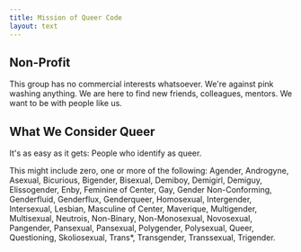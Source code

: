 ```yaml
---
title: Mission of Queer Code
layout: text
---
```


## Non-Profit

This group has no commercial interests whatsoever. We're against pink washing anything. We are here to find
new friends, colleagues, mentors. We want to be with people like us.

## What We Consider Queer
    
It's as easy as it gets: People who identify as queer.

This might include zero, one or more of the following: Agender,
Androgyne, Asexual, Bicurious, Bigender, Bisexual, Demiboy, Demigirl, Demiguy, Elissogender, Enby,
Feminine of Center, Gay, Gender Non-Conforming, Genderfluid, Genderflux, Genderqueer, Homosexual,
Intergender, Intersexual, Lesbian, Masculine of Center, Maverique, Multigender, Multisexual, Neutrois,
Non-Binary, Non-Monosexual, Novosexual, Pangender, Pansexual, Pansexual, Polygender, Polysexual, Queer,
Questioning, Skoliosexual, Trans*, Transgender, Transsexual, Trigender.
